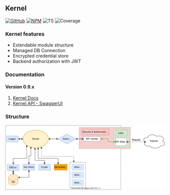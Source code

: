 ## Kernel

[![GitHub](https://badge.fury.io/gh/grandlinex%2Fkernel.svg)](https://github.com/GrandlineX/kernel)
[![NPM](https://img.shields.io/static/v1?label=NPM&message=Package&color=red&logo=NPM)](https://www.npmjs.com/package/@grandlinex/kernel)
![TS](https://img.shields.io/static/v1?label=Language&message=TypeScript&color=blue&logo=TypeScript)
![Coverage](https://img.shields.io/static/v1?label=Coverage&message=76%&color=yellow&logo=Jest)

### Kernel features

- Extendable module structure
- Managed DB Connection
- Encrypted credential store
- Backend authorization with JWT 


### Documentation

#### Version 0.9.x
1. [Kernel Docs](/docs/kernel/v0.9.x)
2. [Kernel API - SwaggerUI](/docs/swagger?v=0.9.x)


### Structure
![st](img/structure.svg)

